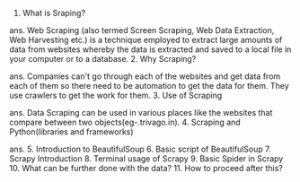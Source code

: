1. What is Sraping?

ans. Web Scraping (also termed Screen Scraping, Web Data Extraction, Web Harvesting etc.) is a technique employed to extract large amounts      of data from websites whereby the data is extracted and saved to a local file in your computer or to a database.
2. Why Scraping?

ans. Companies can't go through each of the websites and get data from each of them so there need to be automation to get the data for          them. They use crawlers to get the work for them. 
3. Use of Scraping

ans. Data Scraping can be used in various places like the websites that compare between two objects(eg-.trivago.in). 
4. Scraping and Python(libraries and frameworks)

ans. 
5. Introduction to BeautifulSoup
6. Basic script of BeautifulSoup
7. Scrapy Introduction
8. Terminal usage of Scrapy
9. Basic Spider in Scrapy
10. What can be further done with the data?
11. How to proceed after this?
